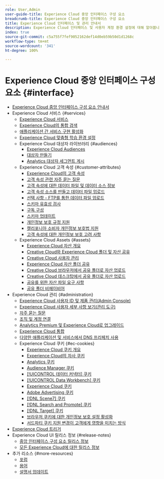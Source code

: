 ```yaml
---
role: User,Admin
user-guide-title: Experience Cloud 중앙 인터페이스 구성 요소
breadcrumb-title: Experience Cloud 중앙 인터페이스 구성 요소
title: Experience Cloud 인터페이스 및 관리 안내서
description: Experience Cloud 인터페이스 및 사용자 계정 환경 설정에 대해 알아봅니다. 비즈니스 오브젝트를 검색하고 사용자 및 제품을 관리하는 방법에 대해 알아봅니다. 고객 속성, 대상자 라이브러리, 쿠키를 구성하고 Experience Cloud 자산을 공유하십시오.
index: true
source-git-commit: c5a755f7fef9052162def14d0eb59b50d1d1268c
workflow-type: tm+mt
source-wordcount: '341'
ht-degree: 100%

---
```



# Experience Cloud 중앙 인터페이스 구성 요소 {#interface}

+ [Experience Cloud 중앙 인터페이스 구성 요소 안내서](experience-cloud.md)
+ Experience Cloud 서비스 {#services}
   + [Experience Cloud 서비스](core-services-landing.md)
   + [Experience Cloud의 통합 검색](search-experience-cloud.md)
   + [애플리케이션 간 서비스 구현 활성화](core-services.md)
   + [Experience Cloud 맞춤형 학습 환경 설정](personalized-learning-preferences.md)
   + Experience Cloud 대상자 라이브러리 {#audiences}
      + [Experience Cloud Audiences](audience-library.md)
      + [대상자 만들기](t-audience-create.md)
      + [Analytics 대상자 세그먼트 게시](t-publish-audience-segment.md)
   + Experience Cloud 고객 속성 {#customer-attributes}
      + [Experience Cloud의 고객 속성](attributes.md)
      + [고객 속성 관련 자주 묻는 질문](faq-crs.md)
      + [고객 속성에 대한 데이터 파일 및 데이터 소스 정보](crs-data-file.md)
      + [고객 속성 소스를 만들고 데이터 파일 업로드](t-crs-usecase.md)
      + [선택 사항 - FTP를 통한 데이터 파일 업로드](t-upload-attributes-ftp.md)
      + [스키마 유효성 검사](validate-schema.md)
      + [구독 구성](subscription.md)
      + [스키마 업데이트](t-update-schema.md)
      + [개인정보 보호 규정 지원](gdpr.md)
      + [캘리포니아 소비자 개인정보 보호법 지원](ccpa.md)
      + [고객 속성에 대한 개인정보 보호 고려 사항](privacy-mac.md)
   + Experience Cloud Assets {#assets}
      + [Experience Cloud 자산 개요](experience-cloud-assets.md)
      + [Creative Cloud와 Experience Cloud 폴더 및 자산 공유](creative-cloud.md)
      + [Creative Cloud 사용자 관리](t-admin-add-cc-user.md)
      + [Experience Cloud 자산 폴더 공유](t-share-creative-cloud.md)
      + [Creative Cloud 브라우저에서 공유 폴더로 자산 업로드](t-upload-asset-cc.md)
      + [Creative Cloud 데스크탑에서 공유 폴더로 자산 업로드](t-cc-asset-upload-thor.md)
      + [공유를 위한 자산 파일 요구 사항](assets-file-reqs.md)
      + [공유 폴더 비헤이비어](asset-behavior.md)
+ Experience Cloud 관리 {#administration}
   + [Experience Cloud 사용자 ID 및 제품 관리(Admin Console)](admin-getting-started.md)
   + [Experience Cloud 사용자 세부 사항 보기(관리 도구)](admin-tool-experience-cloud.md)
   + [자주 묻는 질문](faq.md)
   + [조직 및 계정 연결](organizations.md)
   + [Analytics Premium 및 Experience Cloud로 업그레이드](upgrade-to-analytics-premium.md)
   + [Experience Cloud 통합](marketing-cloud-integrations.md)
   + [다양한 애플리케이션 및 서비스에서 DNS 프리페치 사용](dns-prefetch.md)
   + Experience Cloud 쿠키 {#ec-cookies}
      + [Experience Cloud 쿠키 개요](cookies-privacy.md)
      + [Experience Cloud의 자사 쿠키](cookies-first-party.md)
      + [Analytics 쿠키](cookies-analytics.md)
      + [Audience Manager 쿠키](cookies-am.md)
      + [[!UICONTROL 데이터 커넥터] 쿠키](cookies-dc.md)
      + [[!UICONTROL Data Workbench] 쿠키](cookies-insight.md)
      + [Experience Cloud 쿠키](cookies-mc.md)
      + [Adobe Advertising 쿠키](cookies-advertising-cloud.md)
      + [[!DNL Scene7] 쿠키](cookies-s7.md)
      + [[!DNL Search and Promote] 쿠키](cookies-snp.md)
      + [[!DNL Target] 쿠키](cookies-target.md)
      + [브라우저 쿠키에 대한 개인정보 보호 설정 활성화](browser-cookie-settings.md)
      + [서드파티 쿠키 지원 변경이 고객에게 영향을 미치는 방식](cookies-thirdparty.md)
+ [Experience Cloud 트리거](triggers.md)
+ Experience Cloud UI 릴리스 정보 {#release-notes}
   + [중앙 인터페이스 구성 요소 릴리스 정보](release-notes.md)
   + [모든 Experience Cloud에 대한 릴리스 정보](https://experienceleague.adobe.com/docs/release-notes/experience-cloud/current.html?lang=ko-KR)
+ 추가 리소스 {#more-resources}
   + [포럼](https://experienceleaguecommunities.adobe.com/)
   + [용어](terms.md)
   + [설명서 업데이트](doc-updates.md)
